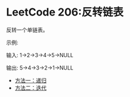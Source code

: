 # LeetCode 206:反转链表
反转一个单链表。

示例:

输入: 1->2->3->4->5->NULL

输出: 5->4->3->2->1->NULL

- [方法一：递归](./reverseListRc.c)
- [方法二：迭代](./reverseList.c)

